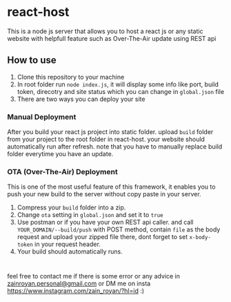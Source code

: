 # react-host

This is a node js server that allows you to host a react js or any static website with helpfull feature such as Over-The-Air update using REST api


## How to use

1. Clone this repository to your machine
2. In root folder run `node index.js`, it will display some info like port, build token, direcotry and site status which you can change in `global.json` file
3. There are two ways you can deploy your site

### Manual Deployment

After you build your react js project into static folder. upload `build` folder from your project to the root folder in react-host. your website should automatically run after refresh. note that you have to manually replace build folder everytime you have an update.

### OTA (Over-The-Air) Deployment

This is one of the most useful feature of this framework, it enables you to push your new build to the server without copy paste in your server. 

1. Compress your `build` folder into a zip. 
2. Change `ota` setting in `global.json` and set it to `true`
3. Use postman or if you have your own REST api caller. and call `YOUR_DOMAIN/--build/push` with POST method, contain `file` as the body request and upload your zipped file there, dont forget to set `x-body-token` in your request header.
4. Your build should automatically runs.

#

feel free to contact me if there is some error or any advice in zainroyan.personal@gmail.com or DM me on insta https://www.instagram.com/zain_royan/?hl=id :)
